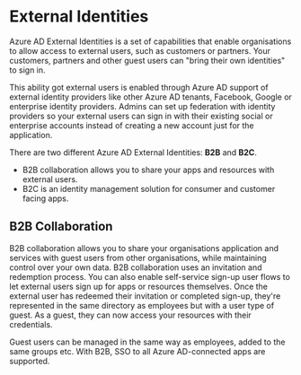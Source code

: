 # External Identities

Azure AD External Identities is a set of capabilities that enable organisations to allow access to external users, such as customers or partners. Your customers, partners and other guest users can "bring their own identities" to sign in.

This ability got external users is enabled through Azure AD support of external identity providers like other Azure AD tenants, Facebook, Google or enterprise identity providers. Admins can set up federation with identity providers so your external users can sign in with their existing social or enterprise accounts instead of creating a new account just for the application.

There are two different Azure AD External Identities: **B2B** and **B2C**.
* B2B collaboration allows you to share your apps and resources with external users.
* B2C is an identity management solution for consumer and customer facing apps.

## B2B Collaboration
B2B collaboration allows you to share your organisations application and services with guest users from other organisations, while maintaining control over your own data. B2B collaboration uses an invitation and redemption process. You can also enable self-service sign-up user flows to let external users sign up for apps or resources themselves. Once the external user has redeemed their invitation or completed sign-up, they're represented in the same directory as employees but with a user type of guest. As a guest, they can now access your resources with their credentials.

Guest users can be managed in the same way as employees, added to the same groups etc. With B2B, SSO to all Azure AD-connected apps are supported. 